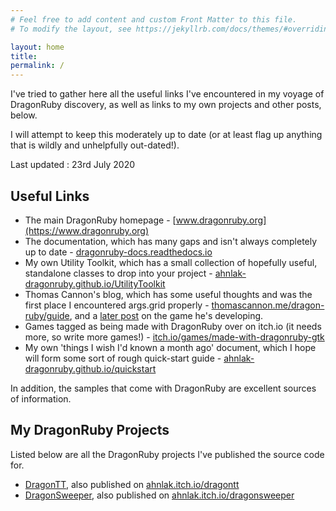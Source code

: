 ```yaml
---
# Feel free to add content and custom Front Matter to this file.
# To modify the layout, see https://jekyllrb.com/docs/themes/#overriding-theme-defaults

layout: home
title: 
permalink: /
---
```


I've tried to gather here all the useful links I've encountered in my voyage of DragonRuby 
discovery, as well as links to my own projects and other posts, below.

I will attempt to keep this moderately up to date (or at least flag up anything that is
wildly and unhelpfully out-dated!).

Last updated : 23rd July 2020

Useful Links
------------

* The main DragonRuby homepage - [www.dragonruby.org](https://www.dragonruby.org)
* The documentation, which has many gaps and isn't always completely up to date - [dragonruby-docs.readthedocs.io](https://dragonruby-docs.readthedocs.io/en/latest/)
* My own Utility Toolkit, which has a small collection of hopefully useful, standalone classes to drop into your project - [ahnlak-dragonruby.github.io/UtilityToolkit](https://ahnlak-dragonruby.github.io/UtilityToolkit/)
* Thomas Cannon's blog, which has some useful thoughts and was the first place I encountered args.grid properly - [thomascannon.me/dragon-ruby/guide](https://thomascannon.me/dragon-ruby/guide), and a [later post](https://thomascannon.me/dragon-ruby/engine-overview-2019-12-28) on the game he's developing.
* Games tagged as being made with DragonRuby over on itch.io (it needs more, so write more games!) - [itch.io/games/made-with-dragonruby-gtk](https://itch.io/games/made-with-dragonruby-gtk)
* My own 'things I wish I'd known a month ago' document, which I hope will form some sort of rough quick-start guide -
[ahnlak-dragonruby.github.io/quickstart](https://ahnlak-dragonruby.github.io/quickstart/)

In addition, the samples that come with DragonRuby are excellent sources of information.

My DragonRuby Projects
----------------------

Listed below are all the DragonRuby projects I've published the source code for.

* [DragonTT](https://ahnlak-dragonruby.github.io/dragontt/), 
  also published on [ahnlak.itch.io/dragontt](https://ahnlak.itch.io/dragontt)
* [DragonSweeper](https://ahnlak-dragonruby.github.io/dragonsweeper),
  also published on [ahnlak.itch.io/dragonsweeper](https://ahnlak.itch.io/dragonsweeper)